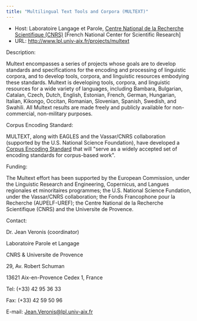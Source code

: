 ```yaml
---
title: "Multilingual Text Tools and Corpora (MULTEXT)"
---
```









* Host: Laboratoire Langage et Parole, [Centre National de la Recherche Scientifique (CNRS)](http://www.lpl.univ-aix.fr) [French National Center for Scientific Research]
* URL: <http://www.lpl.univ-aix.fr/projects/multext>



Description:


Multext encompasses a series of projects whose goals are to develop standards and
 specifications for the encoding and processing of linguistic corpora, and to develop
 tools, corpora, and linguistic resources embodying these standards. Multext is developing
 tools, corpora, and linguistic resources for a wide variety of languages, including
 Bambara, Bulgarian, Catalan, Czech, Dutch, English, Estonian, French, German, Hungarian,
 Italian, Kikongo, Occitan, Romanian, Slovenian, Spanish, Swedish, and Swahili. All
 Multext results are made freely and publicly available for non-commercial, non-military
 purposes.



Corpus Encoding Standard:


MULTEXT, along with EAGLES and the Vassar/CNRS collaboration (supported by the U.S.
 National Science Foundation), have developed a [Corpus Encoding Standard](http://www.cs.vassar.edu/CES) that will "serve as a widely accepted set of encoding standards for corpus-based
 work".



Funding:


The Multext effort has been supported by the European Commission, under the Linguistic
 Research and Engineering, Copernicus, and Langues regionales et minoritaires programmes;
 the U.S. National Science Fundation, under the Vassar/CNRS collaboration; the Fonds
 Francophone pour la Recherche (AUPELF-UREF); the Centre National de la Recherche Scientifique
 (CNRS) and the Universite de Provence.



Contact:



Dr. Jean Veronis (coordinator)


Laboratoire Parole et Langage


CNRS & Universite de Provence


29, Av. Robert Schuman


13621 Aix-en-Provence Cedex 1, France


Tel: (+33) 42 95 36 33


Fax: (+33) 42 59 50 96


E-mail: [Jean.Veronis@lpl.univ-aix.fr](mailto:Jean.Veronis@lpl.univ-aix.fr)





